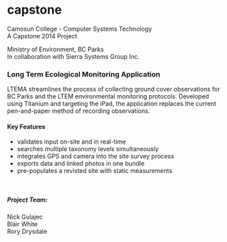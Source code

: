 capstone
========

Camosun College - Computer Systems Technology <br>
A Capstone 2014 Project 

Ministry of Environment, BC Parks <br>
In collaboration with Sierra Systems Group Inc.

### Long Term Ecological Monitoring Application

LTEMA streamlines the process of collecting ground cover observations for BC Parks and the LTEM environmental monitoring protocols. Developed using Titanium and targeting the iPad, the application replaces the current pen-and-paper method of recording observations.

#### Key Features
- validates input on-site and in real-time
- searches multiple taxonomy levels simultaneously
- integrates GPS and camera into the site survey process
- exports data and linked photos in one bundle
- pre-populates a revisted site with static measurements

<br>

##### Project Team:
Nick Gulajec <br>
Blair White <br>
Rory Drysdale <br>
